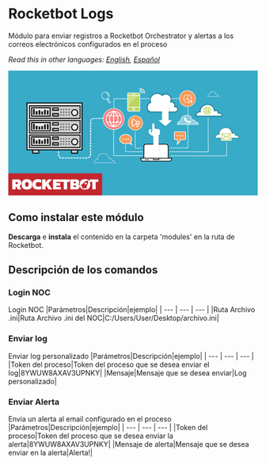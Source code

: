 # Rocketbot Logs
  
Módulo para enviar registros a Rocketbot Orchestrator y alertas a los correos electrónicos configurados en el proceso  

*Read this in other languages: [English](Manual_RocketLog.md), [Español](Manual_RocketLog.es.md)*
  
![banner](imgs/Banner_rocketlog.png)
## Como instalar este módulo
  
__Descarga__ e __instala__ el contenido en la carpeta 'modules' en la ruta de Rocketbot.  



## Descripción de los comandos

### Login NOC
  
Login NOC
|Parámetros|Descripción|ejemplo|
| --- | --- | --- |
|Ruta Archivo .ini|Ruta Archivo .ini del NOC|C:/Users/User/Desktop/archivo.ini|

### Enviar log
  
Enviar log personalizado
|Parámetros|Descripción|ejemplo|
| --- | --- | --- |
|Token del proceso|Token del proceso que se desea enviar el log|8YWUW8AXAV3UPNKY|
|Mensaje|Mensaje que se desea enviar|Log personalizado|

### Enviar Alerta
  
Envia un alerta al email configurado en el proceso
|Parámetros|Descripción|ejemplo|
| --- | --- | --- |
|Token del proceso|Token del proceso que se desea enviar la alerta|8YWUW8AXAV3UPNKY|
|Mensaje de alerta|Mensaje que se desea enviar en la alerta|Alerta!|
